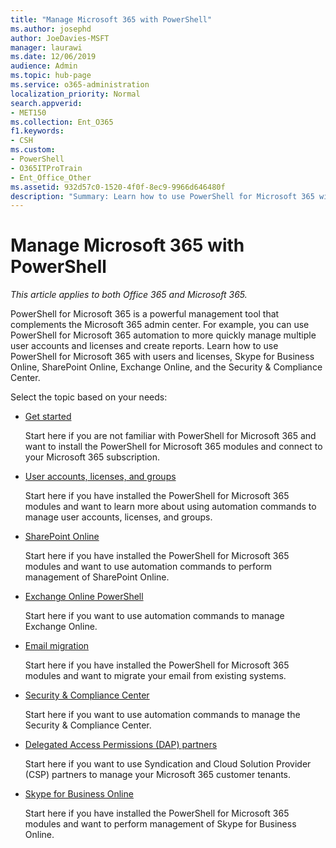 ```yaml
---
title: "Manage Microsoft 365 with PowerShell"
ms.author: josephd
author: JoeDavies-MSFT
manager: laurawi
ms.date: 12/06/2019
audience: Admin
ms.topic: hub-page
ms.service: o365-administration
localization_priority: Normal
search.appverid:
- MET150
ms.collection: Ent_O365
f1.keywords:
- CSH
ms.custom: 
- PowerShell
- O365ITProTrain
- Ent_Office_Other
ms.assetid: 932d57c0-1520-4f0f-8ec9-9966d646480f
description: "Summary: Learn how to use PowerShell for Microsoft 365 with Microsoft 365 users and licenses, Skype for Business Online, SharePoint Online, Exchange Online, and the Security & Compliance Center."
---
```


# Manage Microsoft 365 with PowerShell

*This article applies to both Office 365 and Microsoft 365.*

PowerShell for Microsoft 365 is a powerful management tool that complements the Microsoft 365 admin center. For example, you can use PowerShell for Microsoft 365 automation to more quickly manage multiple user accounts and licenses and create reports. Learn how to use PowerShell for Microsoft 365 with users and licenses, Skype for Business Online, SharePoint Online, Exchange Online, and the Security & Compliance Center.
  
Select the topic based on your needs:
  
- [Get started](getting-started-with-office-365-powershell.md)

    Start here if you are not familiar with PowerShell for Microsoft 365 and want to install the PowerShell for Microsoft 365 modules and connect to your Microsoft 365 subscription.

- [User accounts, licenses, and groups](manage-user-accounts-and-licenses-with-office-365-powershell.md)

    Start here if you have installed the PowerShell for Microsoft 365 modules and want to learn more about using automation commands to manage user accounts, licenses, and groups.

- [SharePoint Online](https://docs.microsoft.com/office365/enterprise/powershell/manage-sharepoint-online-with-office-365-powershell)

    Start here if you have installed the PowerShell for Microsoft 365 modules and want to use automation commands to perform management of SharePoint Online.

- [Exchange Online PowerShell](https://docs.microsoft.com/powershell/exchange/exchange-online/exchange-online-powershell)

    Start here if you want to use automation commands to manage Exchange Online.

- [Email migration](use-powershell-for-email-migration-to-office-365.md)

    Start here if you have installed the PowerShell for Microsoft 365 modules and want to migrate your email from existing systems.

- [Security & Compliance Center](https://docs.microsoft.com/powershell/exchange/office-365-scc/office-365-scc-powershell)

    Start here if you want to use automation commands to manage the Security & Compliance Center.

- [Delegated Access Permissions (DAP) partners](manage-office-365-with-windows-powershell-for-delegated-access-permissions-dap-p.md)

    Start here if you want to use Syndication and Cloud Solution Provider (CSP) partners to manage your Microsoft 365 customer tenants.

- [Skype for Business Online](manage-skype-for-business-online-with-office-365-powershell.md)

    Start here if you have installed the PowerShell for Microsoft 365 modules and want to perform management of Skype for Business Online.
